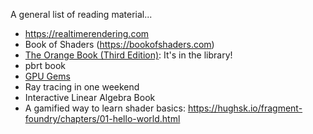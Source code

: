 A general list of reading material...

* <https://realtimerendering.com>
* Book of Shaders (<https://bookofshaders.com>)
* [The Orange Book (Third Edition)](https://www.amazon.com/OpenGL-Shading-Language-Randi-Rost/dp/0321637631): It's in the library!
* pbrt book
* [GPU Gems](https://developer.nvidia.com/gpugems/GPUGems/gpugems_pref01.html)
* Ray tracing in one weekend
* Interactive Linear Algebra Book 
* A gamified way to learn shader basics: <https://hughsk.io/fragment-foundry/chapters/01-hello-world.html>
